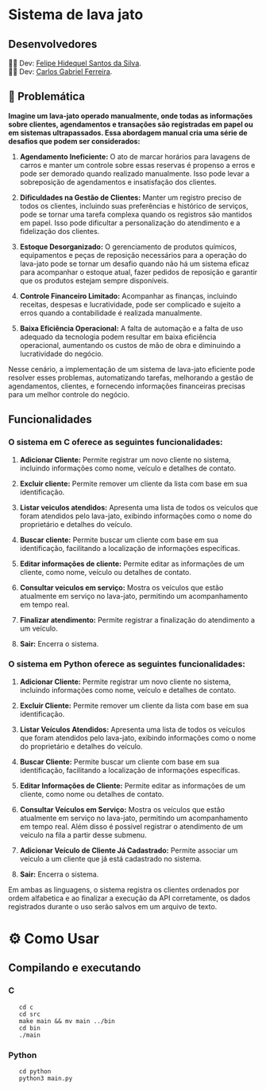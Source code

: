 # Sistema de lava jato

## Desenvolvedores

:man_student: Dev: [Felipe Hidequel Santos da Silva](https://github.com/felipehidequel). <br>
:man_student: Dev: [Carlos Gabriel Ferreira](https://github.com/GabasDev). <br>

## :scroll: Problemática

**Imagine um lava-jato operado manualmente, onde todas as informações sobre clientes, agendamentos e transações são registradas em papel ou em sistemas ultrapassados. Essa abordagem manual cria uma série de desafios que podem ser considerados:**

1. **Agendamento Ineficiente:** O ato de marcar horários para lavagens de carros e manter um controle sobre essas reservas é propenso a erros e pode ser demorado quando realizado manualmente. Isso pode levar a sobreposição de agendamentos e insatisfação dos clientes.

2. **Dificuldades na Gestão de Clientes:** Manter um registro preciso de todos os clientes, incluindo suas preferências e histórico de serviços, pode se tornar uma tarefa complexa quando os registros são mantidos em papel. Isso pode dificultar a personalização do atendimento e a fidelização dos clientes.

3. **Estoque Desorganizado:** O gerenciamento de produtos químicos, equipamentos e peças de reposição necessários para a operação do lava-jato pode se tornar um desafio quando não há um sistema eficaz para acompanhar o estoque atual, fazer pedidos de reposição e garantir que os produtos estejam sempre disponíveis.

4. **Controle Financeiro Limitado:** Acompanhar as finanças, incluindo receitas, despesas e lucratividade, pode ser complicado e sujeito a erros quando a contabilidade é realizada manualmente.

5. **Baixa Eficiência Operacional:** A falta de automação e a falta de uso adequado da tecnologia podem resultar em baixa eficiência operacional, aumentando os custos de mão de obra e diminuindo a lucratividade do negócio.

Nesse cenário, a implementação de um sistema de lava-jato eficiente pode resolver esses problemas, automatizando tarefas, melhorando a gestão de agendamentos, clientes, e fornecendo informações financeiras precisas para um melhor controle do negócio.

## Funcionalidades

### O sistema em C oferece as seguintes funcionalidades:

1. **Adicionar Cliente:**  Permite registrar um novo cliente no sistema, incluindo informações como nome, veículo e detalhes de contato.

2. **Excluir cliente:**    Permite remover um cliente da lista com base em sua identificação.

3. **Listar veiculos atendidos:** Apresenta uma lista de todos os veículos que foram atendidos pelo lava-jato, exibindo informações como o nome do proprietário e detalhes do veículo.

4. **Buscar cliente:** Permite buscar um cliente com base em sua identificação, facilitando a localização de informações específicas.

5. **Editar informações de cliente:** Permite editar as informações de um cliente, como nome, veículo ou detalhes de contato.

6. **Consultar veiculos em serviço:**  Mostra os veículos que estão atualmente em serviço no lava-jato, permitindo um acompanhamento em tempo real.

7. **Finalizar atendimento:** Permite registrar a finalização do atendimento a um veículo.

8. **Sair:** Encerra o sistema.


### O sistema em Python oferece as seguintes funcionalidades:

1. **Adicionar Cliente:** Permite registrar um novo cliente no sistema, incluindo informações como nome, veículo e detalhes de contato.

2. **Excluir Cliente:** Permite remover um cliente da lista com base em sua identificação.

3. **Listar Veículos Atendidos:** Apresenta uma lista de todos os veículos que foram atendidos pelo lava-jato, exibindo informações como o nome do proprietário e detalhes do veículo.

4. **Buscar Cliente:** Permite buscar um cliente com base em sua identificação, facilitando a localização de informações específicas.

5. **Editar Informações de Cliente:** Permite editar as informações de um cliente, como nome ou detalhes de contato.

6. **Consultar Veículos em Serviço:** Mostra os veículos que estão atualmente em serviço no lava-jato, permitindo um acompanhamento em tempo real. Além disso é possivel registrar
   o atendimento de um veiculo na fila a partir desse submenu.
   
7. **Adicionar Veículo de Cliente Já Cadastrado:** Permite associar um veículo a um cliente que já está cadastrado no sistema.

8. **Sair:** Encerra o sistema.

Em ambas as linguagens, o sistema registra os clientes ordenados por ordem alfabetica e ao finalizar a execução da API corretamente, os dados registrados durante o uso serão salvos em um arquivo de texto.

# :gear: Como Usar

## Compilando e executando

### C
```shell
   cd c
   cd src
   make main && mv main ../bin
   cd bin
   ./main
```
### Python
```shell
   cd python
   python3 main.py
```

